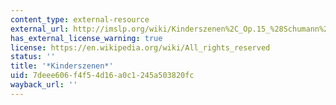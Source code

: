 ```yaml
---
content_type: external-resource
external_url: http://imslp.org/wiki/Kinderszenen%2C_Op.15_%28Schumann%2C_Robert%29
has_external_license_warning: true
license: https://en.wikipedia.org/wiki/All_rights_reserved
status: ''
title: '*Kinderszenen*'
uid: 7deee606-f4f5-4d16-a0c1-245a503820fc
wayback_url: ''
---
```

